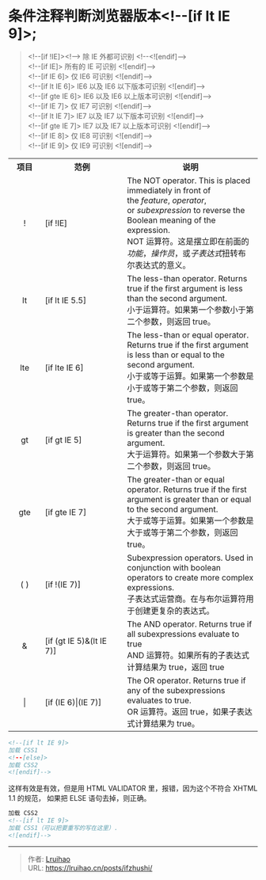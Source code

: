 # 条件注释判断浏览器版本<!--[if lt IE 9]>;


> <p><span>&lt;!--[if !IE]&gt;&lt;!--&gt; 除 IE 外都可识别 &lt;!--&lt;![endif]--&gt;</span><br><span>&lt;!--[if IE]&gt; 所有的 IE 可识别 &lt;![endif]--&gt;</span><br><span>&lt;!--[if IE 6]&gt; 仅 IE6 可识别 &lt;![endif]--&gt;</span><br><span>&lt;!--[if lt IE 6]&gt; IE6 以及 IE6 以下版本可识别 &lt;![endif]--&gt;</span><br><span>&lt;!--[if gte IE 6]&gt; IE6 以及 IE6 以上版本可识别 &lt;![endif]--&gt;</span><br><span>&lt;!--[if IE 7]&gt; 仅 IE7 可识别 &lt;![endif]--&gt;</span><br><span>&lt;!--[if lt IE 7]&gt; IE7 以及 IE7 以下版本可识别 &lt;![endif]--&gt;</span><br><span>&lt;!--[if gte IE 7]&gt; IE7 以及 IE7 以上版本可识别 &lt;![endif]--&gt;</span><br><span>&lt;!--[if IE 8]&gt; 仅 IE8 可识别 &lt;![endif]--&gt;</span><br><span>&lt;!--[if IE 9]&gt; 仅 IE9 可识别 &lt;![endif]--&gt;</span></p>

<!--more-->

<table align="center"> <tbody> <tr><th width="50">项目</th><th width="150">范例</th><th>说明</th></tr> <tr> <td align="middle">!</td><td>[if !IE]</td><td>The NOT operator. This is placed immediately in front of the&nbsp;<em>feature</em>,&nbsp;<em>operator</em>, or&nbsp;<em>subexpression</em>&nbsp;to reverse the Boolean meaning of the expression.<br />NOT 运算符。这是摆立即在前面的<em>功能</em>，<em>操作员</em>，或<em>子表达式</em>扭转布尔表达式的意义。</td></tr><tr><td align="middle">lt</td> <td>[if lt IE 5.5]</td> <td>The less-than operator. Returns true if the first argument is less than the second argument.<br />小于运算符。如果第一个参数小于第二个参数，则返回 true。</td> </tr><tr><td align="middle">lte</td><td>[if lte IE 6]</td><td>The less-than or equal operator. Returns true if the first argument is less than or equal to the second argument.<br />小于或等于运算。如果第一个参数是小于或等于第二个参数，则返回 true。</td> </tr><tr><td align="middle">gt</td><td>[if gt IE 5]</td><td>The greater-than operator. Returns true if the first argument is greater than the second argument.<br />大于运算符。如果第一个参数大于第二个参数，则返回 true。</td> </tr><tr><td align="middle">gte</td> <td>[if gte IE 7]</td><td>The greater-than or equal operator. Returns true if the first argument is greater than or equal to the second argument.<br />大于或等于运算。如果第一个参数是大于或等于第二个参数，则返回 true。</td> </tr><tr><td align="middle">( )</td><td>[if !(IE 7)]</td><td>Subexpression operators. Used in conjunction with boolean operators to create more complex expressions.<br />子表达式运营商。在与布尔运算符用于创建更复杂的表达式。</td></tr><tr><td align="middle">&amp;</td><td>[if (gt IE 5)&amp;(lt IE 7)]</td><td>The AND operator. Returns true if all subexpressions evaluate to true<br />AND 运算符。如果所有的子表达式计算结果为 true，返回 true</td></tr><tr><td align="middle">|</td><td>[if (IE 6)|(IE 7)]</td><td>The OR operator. Returns true if any of the subexpressions evaluates to true.<br />OR 运算符。返回 true，如果子表达式计算结果为 true。</td></tr></tbody></table>

```xml
<!--[if lt IE 9]>
加载 CSS1
<!--[else]>
加载 CSS2
<![endif]-->
```

这样有效是有效，但是用 HTML VALIDATOR 里，报错，因为这个不符合 XHTML 1.1 的规范，
如果把 ELSE 语句去掉，则正确。

```xml
加载 CSS2
<!--[if lt IE 9]>
加载 CSS1（可以把要重写的写在这里）.
<![endif]-->
```


---

> 作者: [Lruihao](https://github.com/Lruihao)  
> URL: https://lruihao.cn/posts/ifzhushi/  

